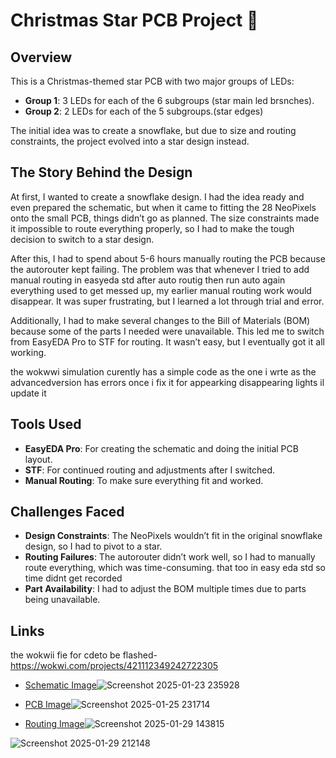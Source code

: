 

# Christmas Star PCB Project 🎄

## Overview
This is a Christmas-themed star PCB with two major groups of LEDs:

- **Group 1**: 3 LEDs for each of the 6 subgroups (star main led brsnches).
- **Group 2**: 2 LEDs for each of the 5 subgroups.(star edges)

The initial idea was to create a snowflake, but due to size and routing constraints, the project evolved into a star design instead.

## The Story Behind the Design
At first, I wanted to create a snowflake design. I had the idea ready and even prepared the schematic, but when it came to fitting the 28 NeoPixels onto the small PCB, things didn’t go as planned. The size constraints made it impossible to route everything properly, so I had to make the tough decision to switch to a star design.

After this, I had to spend about 5-6 hours manually routing the PCB because the autorouter kept failing. The problem was that whenever I tried to add manual routing in easyeda std after auto routig then run auto again everything used to get messed up, my earlier manual routing work would disappear. It was super frustrating, but I learned a lot through trial and error.

Additionally, I had to make several changes to the Bill of Materials (BOM) because some of the parts I needed were unavailable. This led me to switch from EasyEDA Pro to STF for routing. It wasn’t easy, but I eventually got it all working.

the wokwwi simulation curently has a simple code as the one i wrte as the advancedversion has errors once i fix it for appearking disappearing lights il update it
## Tools Used
- **EasyEDA Pro**: For creating the schematic and doing the initial PCB layout.
- **STF**: For continued routing and adjustments after I switched.
- **Manual Routing**: To make sure everything fit and worked.

## Challenges Faced
- **Design Constraints**: The NeoPixels wouldn’t fit in the original snowflake design, so I had to pivot to a star.
- **Routing Failures**: The autorouter didn’t work well, so I had to manually route everything, which was time-consuming. that too in easy eda std so time didnt get recorded
- **Part Availability**: I had to adjust the BOM multiple times due to parts being unavailable.

## Links
the wokwii fie for cdeto be flashed-https://wokwi.com/projects/421112349242722305
- [Schematic Image](link-to-image)![Screenshot 2025-01-23 235928](https://github.com/user-attachments/assets/b403be45-2205-40b8-a603-0d3627c855b3)


- [PCB Image](link-to-image)![Screenshot 2025-01-25 231714](https://github.com/user-attachments/assets/38688f33-56b9-4158-908f-eaa0531cb309)
- [Routing Image](link-to-image)![Screenshot 2025-01-29 143815](https://github.com/user-attachments/assets/461f8641-0a42-432a-847e-3cd77e070e4b)

![Screenshot 2025-01-29 212148](https://github.com/user-attachments/assets/e39042f4-fc50-407f-899b-02c97b95cf79)
